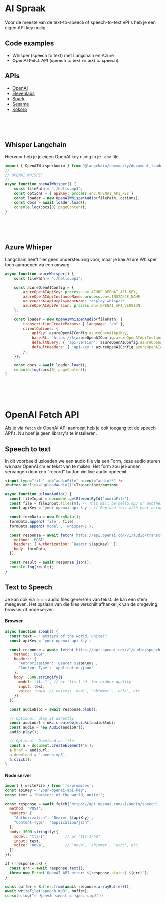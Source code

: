 # AI Spraak

Voor de meeste van de text-to-speech of speech-to-text API's heb je een eigen API key nodig.

## Code examples

- Whisper (speech to text) met Langchain en Azure
- OpenAI Fetch API (speech to text en text to speech)

## APIs

- [OpenAI](https://platform.openai.com/docs/api-reference/chat/create?lang=node.js)
- [Elevenlabs](https://elevenlabs.io/docs/api-reference/text-to-speech/convert)
- [Spark](https://sparkaudio.github.io/spark-tts)
- [Sesame](https://huggingface.co/sesame/csm-1b)
- [Kokoro](https://kokorottsai.com)

<br><bR><br>

## Whisper Langchain

Hiervoor heb je je eigen OpenAI key nodig in je `.env` file.

```js
import { OpenAIWhisperAudio } from "@langchain/community/document_loaders/fs/openai_whisper_audio";
//
// OPENAI WHISPER
//
async function openAIWhisper() {
    const filePath = "./hello.mp3";
    const options = { apiKey: process.env.OPENAI_API_KEY }
    const loader = new OpenAIWhisperAudio(filePath, options);
    const docs = await loader.load();
    console.log(docs[0].pageContent);
}
```

<br><bR><br>

## Azure Whisper

Langchain heeft hier geen ondersteuning voor, maar je kan Azure Whisper toch aanroepen via een omweg:

```js
async function azureWhisper() {
    const filePath = "./hello.mp3";

    const azureOpenAIConfig = {
        azureOpenAIApiKey: process.env.AZURE_OPENAI_API_KEY,
        azureOpenAIApiInstanceName: process.env.INSTANCE_NAME,
        azureOpenAIApiDeploymentName: "deploy-whisper"
        azureOpenAIApiVersion: process.env.OPENAI_API_VERSION, 
    };

    const loader = new OpenAIWhisperAudio(filePath, {
        transcriptionCreateParams: { language: "en" },
        clientOptions: {
            apiKey: azureOpenAIConfig.azureOpenAIApiKey,
            baseURL: `https://${azureOpenAIConfig.azureOpenAIApiInstanceName}.openai.azure.com/openai/deployments/${azureOpenAIConfig.azureOpenAIApiDeploymentName}`,
            defaultQuery: { 'api-version': azureOpenAIConfig.azureOpenAIApiVersion },
            defaultHeaders: { 'api-key': azureOpenAIConfig.azureOpenAIApiKey },
        },
    });

    const docs = await loader.load();
    console.log(docs[0].pageContent);
}
```
<br><bR><br>

# OpenAI Fetch API

Als je via `fetch` de OpenAI API aanroept heb je ook toegang tot de speech API's. Nu hoef je geen library's te installeren.

## Speech to text

In dit voorbeeld uploaden we een audio file via een Form, deze audio sturen we naar OpenAI om er tekst van te maken. Het form zou je kunnen vervangen door een "record" button die live audio opneemt.

```html
<input type="file" id="audioFile" accept="audio/*" />
<button onclick="uploadAudio()">Transcribe</button>
```

```js
async function uploadAudio() {
  const fileInput = document.getElementById('audioFile');
  const file = fileInput.files[0]; // This will be hello.mp3 or another audio file
  const apiKey = 'your-openai-api-key'; // Replace this with your actual key

  const formData = new FormData();
  formData.append('file', file);
  formData.append('model', 'whisper-1');

  const response = await fetch('https://api.openai.com/v1/audio/transcriptions', {
    method: 'POST',
    headers: { Authorization: `Bearer ${apiKey}` },
    body: formData,
  });

  const result = await response.json();
  console.log(result);
}
```

## Text to Speech

Je kan ook via `fetch` audio files genereren van tekst. Je kan een stem meegeven. Het opslaan van die files verschilt afhankelijk van de omgeving: browser of node server.

#### Browser

```js
async function speak() {
  const text = "Hamsters of the world, unite!";
  const apiKey = 'your-openai-api-key';

  const response = await fetch('https://api.openai.com/v1/audio/speech', {
    method: 'POST',
    headers: {
      'Authorization': `Bearer ${apiKey}`,
      'Content-Type': 'application/json'
    },
    body: JSON.stringify({
      model: 'tts-1', // or 'tts-1-hd' for higher quality
      input: text,
      voice: 'nova' // voices: 'nova', 'shimmer', 'echo', etc.
    })
  });

  const audioBlob = await response.blob();

  // Optional: play it directly
  const audioUrl = URL.createObjectURL(audioBlob);
  const audio = new Audio(audioUrl);
  audio.play();

  // Optional: Download as file
  const a = document.createElement('a');
  a.href = audioUrl;
  a.download = 'speech.mp3';
  a.click();
}
```
#### Node server

```js
import { writeFile } from 'fs/promises';
const apiKey = 'your-openai-api-key';
const text = "Hamsters of the world, unite!";

const response = await fetch("https://api.openai.com/v1/audio/speech", {
  method: "POST",
  headers: {
    "Authorization": `Bearer ${apiKey}`,
    "Content-Type": "application/json",
  },
  body: JSON.stringify({
    model: "tts-1",        // or "tts-1-hd"
    input: text,
    voice: "nova",         // 'nova', 'shimmer', 'echo', etc.
  }),
});

if (!response.ok) {
  const err = await response.text();
  throw new Error(`OpenAI API error: ${response.status} ${err}`);
}

const buffer = Buffer.from(await response.arrayBuffer());
await writeFile("speech.mp3", buffer);
console.log("✅ Speech saved to speech.mp3");
```
